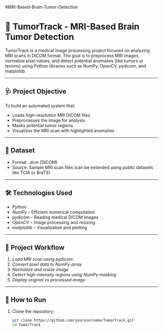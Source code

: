#MRI-Based-Brain-Tumor-Detection
# 🧠 TumorTrack - MRI-Based Brain Tumor Detection

TumorTrack is a medical image processing project focused on analyzing MRI scans in DICOM format. The goal is to preprocess MRI images, normalize pixel values, and detect potential anomalies (like tumors or lesions) using Python libraries such as NumPy, OpenCV, pydicom, and matplotlib.

---

## 🩺 Project Objective

To build an automated system that:
- Loads high-resolution MRI DICOM files
- Preprocesses the image for analysis
- Masks potential tumor regions
- Visualizes the MRI scan with highlighted anomalies

---

## 📂 Dataset

- Format: .dcm (DICOM)
- Source: Sample MRI scan files (can be extended using public datasets like TCIA or BraTS)

---

## 🛠 Technologies Used

- *Python*
- *NumPy* – Efficient numerical computation
- *pydicom* – Reading medical DICOM images
- *OpenCV* – Image processing and resizing
- *matplotlib* – Visualization and plotting

---

## 📸 Project Workflow

1. *Load MRI scan using pydicom*
2. *Convert pixel data to NumPy array*
3. *Normalize and resize image*
4. *Detect high-intensity regions using NumPy masking*
5. *Display original vs processed image*

---

## 🚀 How to Run

1. Clone the repository:
   ```bash
   git clone https://github.com/yourusername/TumorTrack.git
   cd TumorTrack
